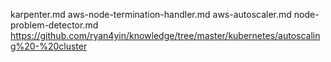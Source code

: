 karpenter.md
aws-node-termination-handler.md
aws-autoscaler.md
node-problem-detector.md
https://github.com/ryan4yin/knowledge/tree/master/kubernetes/autoscaling%20-%20cluster